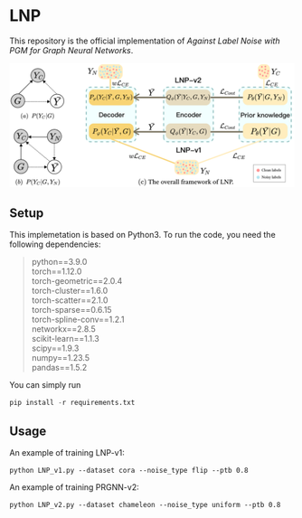 # LNP

This repository is the official implementation of *Against Label Noise with PGM for Graph Neural Networks*.

![The proposed framework](./LNP.png)

## Setup

This implemetation is based on Python3. To run the code, you need the following dependencies:

> python==3.9.0 \
> torch==1.12.0 \
> torch-geometric==2.0.4 \
> torch-cluster==1.6.0 \
> torch-scatter==2.1.0 \
> torch-sparse==0.6.15 \
> torch-spline-conv==1.2.1 \
> networkx==2.8.5 \
> scikit-learn==1.1.3 \
> scipy==1.9.3 \
> numpy==1.23.5 \
> pandas==1.5.2

You can simply run 

```python
pip install -r requirements.txt
```
## Usage

An example of training LNP-v1:
```
python LNP_v1.py --dataset cora --noise_type flip --ptb 0.8
```
An example of training PRGNN-v2:
```
python LNP_v2.py --dataset chameleon --noise_type uniform --ptb 0.8
```
